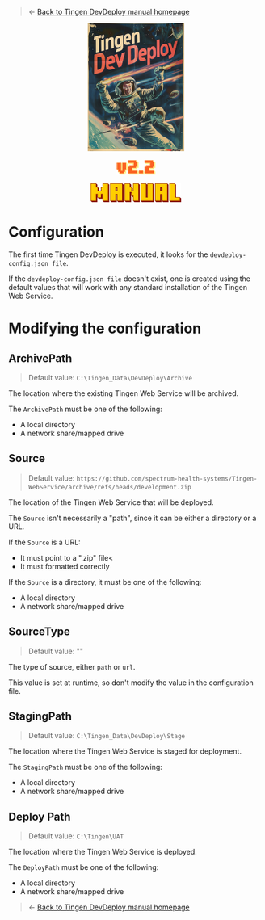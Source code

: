 <!-- u250611 -->

> &larr; [Back to Tingen DevDeploy manual homepage](README.md)

<div align="center">

  ![logo](https://github.com/spectrum-health-systems/tingen-dev-deploy/blob/main/.github/image/logo/tngndvdp-194x254.png)

  ![Version 2.2](https://github.com/APrettyCoolProgram/aprettycoolprogram/blob/main/profile/pub/verel/v/v2.2.png)

  ![Manual](https://github.com/APrettyCoolProgram/aprettycoolprogram/blob/main/profile/pub/other/manual.png)

</div>

# Configuration

The first time Tingen DevDeploy is executed, it looks for the `devdeploy-config.json file`.

If the `devdeploy-config.json file` doesn't exist, one is created using the default values that will work with any standard installation of the Tingen Web Service.

# Modifying the configuration

## ArchivePath

> Default value: `C:\Tingen_Data\DevDeploy\Archive`

The location where the existing Tingen Web Service will be archived.

The `ArchivePath` must be one of the following:

* A local directory
* A network share/mapped drive

## Source

> Default value: `https://github.com/spectrum-health-systems/Tingen-WebService/archive/refs/heads/development.zip`

The location of the Tingen Web Service that will be deployed.

The `Source` isn't necessarily a "path", since it can be either a directory or a URL.

If the `Source` is a URL:

* It must point to a ".zip" file<
* It must formatted correctly

If the `Source` is a directory, it must be one of the following:

* A local directory
* A network share/mapped drive

## SourceType

> Default value: ""

The type of source, either `path` or `url`.

This value is set at runtime, so don't modify the value in the configuration file.

## StagingPath

> Default value: `C:\Tingen_Data\DevDeploy\Stage`

The location where the Tingen Web Service is staged for deployment.

The `StagingPath` must be one of the following:

* A local directory
* A network share/mapped drive

## Deploy Path

> Default value: `C:\Tingen\UAT`

The location where the Tingen Web Service is deployed.

The `DeployPath` must be one of the following:

* A local directory
* A network share/mapped drive

> &larr; [Back to Tingen DevDeploy manual homepage](README.md)